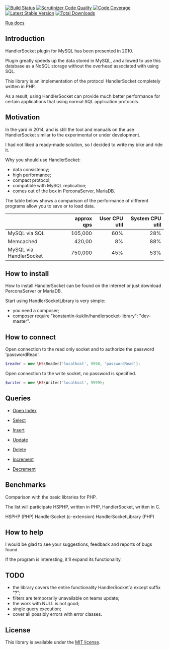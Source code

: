 [![Build Status](https://travis-ci.org/KonstantinKuklin/HandlerSocketLibrary.svg?branch=master)](https://travis-ci.org/KonstantinKuklin/HandlerSocketLibrary)
[![Scrutinizer Code Quality](https://scrutinizer-ci.com/g/KonstantinKuklin/HandlerSocketLibrary/badges/quality-score.png?b=master)](https://scrutinizer-ci.com/g/KonstantinKuklin/HandlerSocketLibrary/?branch=master)
[![Code Coverage](https://scrutinizer-ci.com/g/KonstantinKuklin/HandlerSocketLibrary/badges/coverage.png?b=master)](https://scrutinizer-ci.com/g/KonstantinKuklin/HandlerSocketLibrary/?branch=master)
[![Latest Stable Version](https://poser.pugx.org/konstantin-kuklin/handlersocket-library/v/stable.png)](https://packagist.org/packages/konstantin-kuklin/handlersocket-library)
[![Total Downloads](https://poser.pugx.org/konstantin-kuklin/handlersocket-library/downloads.png)](https://packagist.org/packages/konstantin-kuklin/handlersocket-library)

[Rus docs](README.rus.md)

Introduction
------------
HandlerSocket plugin for MySQL has been presented in 2010.

Plugin greatly speeds up the data stored in MySQL, and allowed to use this database as a NoSQL storage without the overhead associated with using SQL.

This library is an implementation of the protocol HandlerSocket completely written in PHP.

As a result, using HandlerSocket can provide much better performance for certain applications that using normal SQL application protocols.

Motivation
------------
In the yard in 2014, and is still the tool and manuals on the use HandlerSocket similar to the experimental or under development.  

I had not liked a ready-made solution, so I decided to write my bike and ride it.

Why you should use HandlerSocket:

   - data consistency;
   - high performance;
   - сompact protocol;
   - сompatible with MySQL replication;
   - comes out of the box in PerconaServer, MariaDB.
  
The table below shows a comparison of the performance of different programs allow you to save or to load data.

|                       | approx qps | User CPU util     |      System CPU util |
| :---------------------|-----------:| -----------------:|---------------------:|
|MySQL via SQL          |     105,000|                60%|                   28%|
|Memcached              |      420,00|                 8%|                   88%|
|MySQL via HandlerSocket|     750,000|                45%|                   53%|

How to install
------------
How to install HandlerSocket can be found on the internet or just download PerconaServer or MariaDB.

Start using HandlerSocketLibrary is very simple:

  - you need a composer;
  - composer require "konstantin-kuklin/handlersocket-library": "dev-master".

How to connect
------------
Open connection to the read only socket and to authorize the password 'passwordRead'.

```php
$reader = new \HS\Reader('localhost', 9998, 'passwordRead');
```

Open connection to the write socket, no password is specified.

```php
$writer = new \HS\Writer('localhost', 9999);
```

Queries
------------
- [Open Index](docs/eng/OpenIndex.md)

- [Select](docs/eng/Select.md)

- [Insert](docs/eng/Insert.md)

- [Update](docs/eng/Update.md)

- [Delete](docs/eng/Delete.md)

- [Increment](docs/eng/Increment.md)

- [Decrement](docs/eng/Decrement.md)

Benchmarks
------------
Comparison with the basic libraries for PHP.

The list will participate HSPHP, written in PHP, HandlerSocket, written in C.

HSPHP (PHP)
HandlerSocket (c-extension)
HandlerSocketLibrary (PHP)

How to help
------------
I would be glad to see your suggestions, feedback and reports of bugs found. 

If the program is interesting, it'll expand its functionality.

TODO
------------
  - the library covers the entire functionality HandlerSocket`a except suffix "?";
  - filters are temporarily unavailable on teams update;
  - the work with NULL is not good;
  - single query execution;
  - cover all possibly errors with error classes.

License
-------

This library is available under the [MIT license](docs/LICENSE).
